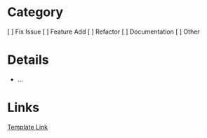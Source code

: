 # Category
[ ] Fix Issue
[ ] Feature Add
[ ] Refactor
[ ] Documentation
[ ] Other

# Details
* ...

# Links
[Template Link]()